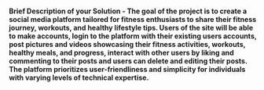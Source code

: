 

#### Brief Description of your Solution - The goal of the project is to create a social media platform tailored for fitness enthusiasts to share their fitness journey, workouts, and healthy lifestyle tips. Users of the site will be able to make accounts, login to the platform with their existing users accounts, post pictures and videos showcasing their fitness activities, workouts, healthy meals, and progress, interact with other users by liking and commenting to their posts and users can delete and editing their posts. The platform prioritizes user-friendliness and simplicity for individuals with varying levels of technical expertise.  


